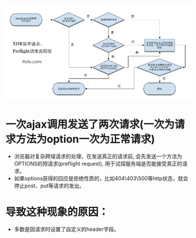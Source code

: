 ![图片加载中...](../js/images/OPTIONS.png)

# 一次ajax调用发送了两次请求(一次为请求方法为option一次为正常请求)
* 浏览器对复杂跨域请求的处理，在发送真正的请求前, 会先发送一个方法为OPTIONS的预请求(preflight request), 用于试探服务端是否能接受真正的请求。
* 如果options获得的回应是拒绝性质的，比如404\403\500等http状态，就会停止post、put等请求的发出。

# 导致这种现象的原因：
* 多数是因请求时设置了自定义的header字段。
